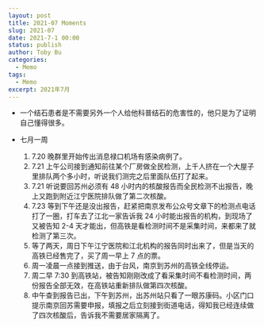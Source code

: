 ```yaml
---
layout: post
title: 2021-07 Moments
slug: 2021-07
date: 2021-7-1 00:00
status: publish
author: Toby Bu
categories:
  - Memo
tags:
  - Memo
excerpt: 2021年7月
---
```



- 一个结石患者是不需要另外一个人给他科普结石的危害性的，他只是为了证明自己懂得很多。

- 七月一周
  1. 7.20 晚群里开始传出消息禄口机场有感染病例了。
  2. 7.21 上午公司接到通知前往某个厂房做全民检测，上千人挤在一个大屋子里排队两个多小时，听说我们测完之后里面队伍打了起来。
  3. 7.21 听说要回苏州必须有 48 小时内的核酸报告而全民检测不出报告，晚上又跑到附近江宁医院排队做了第二次核酸。
  4. 7.23 等到下午还是没出报告，赶紧把南京发布公众号文章下的检测点电话打了一圈，打车去了江北一家告诉我 24 小时能出报告的机构，到现场了又被告知 2-4 天才能出，但高铁是看检测时间不是采集时间，来都来了就检测了第三次。
  5. 等了两天，周日下午江宁医院和江北机构的报告同时出来了，但是当天的高铁已经售完了，买了周一早上 7 点的票。
  6. 周一凌晨一点接到推送，由于台风，南京到苏州的高铁全线停运。
  7. 周二早 7:30 到高铁站，被告知刚刚改成了看采集时间不看检测时间，两份报告全部无效，在高铁站重新排队做第四次核酸。
  8. 中午查到报告已出，下午到苏州，出苏州站只看了一眼苏康码。小区门口提示南京回苏需要申报，填报之后立刻接到街道电话，得知我已经连续做了四次核酸后，告诉我不需要居家隔离了。

